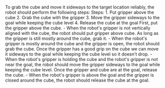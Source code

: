 To grab the cube and move it sideways to the target location reliably, the robot should perform the following steps:
    Steps:  1. Put gripper above the cube  2. Grab the cube with the gripper  3. Move the gripper sideways to the goal while keeping the cube level  4. Release the cube at the goal
    First, put the gripper above the cube.
    - When the robot's gripper is not vertically aligned with the cube, the robot should put gripper above cube.
    As long as the gripper is still mostly around the cube, grab it.
    - When the robot's gripper is mostly around the cube and the gripper is open, the robot should grab the cube.
    Once the gripper has a good grip on the cube we can move it sideways to the goal while keeping the cube level so it doesn't drop.
    - When the robot's gripper is holding the cube and the robot's gripper is not near the goal, the robot should move the gripper sideways to the goal while keeping the cube level.
    Once the gripper and cube are at the goal, release the cube.
    - When the robot's gripper is above the goal and the gripper is closed around the cube, the robot should release the cube at the goal.